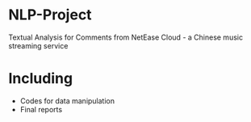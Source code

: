 # NLP-Project
Textual Analysis for Comments from NetEase Cloud - a Chinese music streaming service

# Including 
* Codes for data manipulation 
* Final reports 
